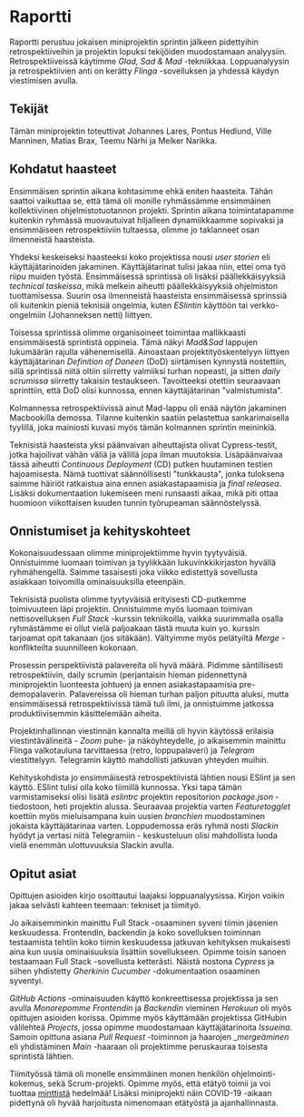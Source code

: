 # Raportti

Raportti perustuu jokaisen miniprojektin sprintin jälkeen pidettyihin retrospektiiveihin ja projektin lopuksi tekijöiden muodostamaan analyysiin. Retrospektiiveissä käytimme _Glad, Sad & Mad_ -tekniikkaa. Loppuanalyysin ja retrospektiivien anti on kerätty _Flinga_ -sovelluksen ja yhdessä käydyn viestimisen avulla. 

## Tekijät

Tämän miniprojektin toteuttivat Johannes Lares, Pontus Hedlund, Ville Manninen, Matias Brax, Teemu Närhi ja Melker Narikka. 

##   Kohdatut haasteet 

Ensimmäisen sprintin aikana kohtasimme ehkä eniten haasteita. Tähän saattoi vaikuttaa se, että tämä oli monille ryhmässämme ensimmäinen kollektiivinen ohjelmistotuotannon projekti. Sprintin aikana toimintatapamme kuitenkin ryhmässä muovautuivat hiljalleen dynamiikkaamme sopivaksi ja ensimmäiseen retrospektiiviin tultaessa, olimme jo taklanneet osan ilmenneistä haasteista. 

Yhdeksi keskeiseksi haasteeksi koko projektissa nousi _user storien_ eli käyttäjätarinoiden jakaminen. Käyttäjätarinat tulisi jakaa niin, ettei oma työ riipu muiden työstä. Ensimmäisessä sprintissä oli lisäksi päällekkäisyyksiä _technical taskeissa_, mikä melkein aiheutti päällekkäisyyksiä ohjelmiston tuottamisessa. Suurin osa ilmenneistä haasteista ensimmäisessä sprinssiä oli kuitenkin pieniä teknisiä ongelmia, kuten _ESlintin_ käyttöön tai verkko-ongelmiin (Johanneksen netti) liittyen.

Toisessa sprintissä olimme organisoineet toimintaa mallikkaasti ensimmäisestä sprintistä oppineia. Tämä näkyi _Mad&Sad_ lappujen lukumäärän rajulla vähenemisellä. Ainoastaan projektityöskentelyyn liittyen käyttäjätarinan _Definition of Doneen_ (DoD) siirtämisen kynnystä nostettiin, sillä sprintissä niitä oltiin siirretty valmiiksi turhan nopeasti, ja sitten _daily scrumissa_ siirretty takaisin testaukseen. Tavoitteeksi otettiin seuraavaan sprinttiin, että DoD olisi kunnossa, ennen käyttäjätarinan "valmistumista". 

Kolmannessa retrospektiivissä ainut Mad-lappu oli enää  näytön jakaminen Macbookilla demossa. Tilanne kuitenkin saatiin pelastettua sankarimaisella tyylillä, joka mainiosti kuvasi myös tämän kolmannen sprintin meininkiä.

Teknisistä haasteista yksi päänvaivan aiheuttajista olivat Cypress-testit, jotka hajoilivat vähän väliä ja välillä jopa ilman muutoksia. Lisäpäänvaivaa tässä aiheutti _Continuous Deployment_ (CD) putken huutaminen testien hajoamisesta. Nämä tuottivat säännöllisesti "tunkkausta", jonka tuloksena saimme häiriöt ratkaistua aina ennen asiakastapaamisia ja _final releasea_. Lisäksi dokumentaation lukemiseen meni runsaasti aikaa, mikä piti ottaa huomioon viikottaisen kuuden tunnin työrupeaman säännöstelyssä. 

##  Onnistumiset ja kehityskohteet

Kokonaisuudessaan olimme miniprojektiimme hyvin tyytyväisiä. Onnistuimme luomaan toimivan ja tyylikkään lukuvinkkikirjaston hyvällä ryhmähengellä. Saimme tasaisesti joka viikko edistettyä sovellusta asiakkaan toivomilla ominaisuuksilla eteenpäin. 

Teknisistä puolista olimme tyytyväisiä erityisesti CD-putkemme toimivuuteen läpi projektin. Onnistuimme myös luomaan toimivan nettisovelluksen _Full Stack_ -kurssin tekniikoilla, vaikka suurimmalla osalla ryhmästämme ei ollut vielä paljoakaan tästä muuta kuin yo. kurssin tarjoamat opit takanaan (jos sitäkään). Vältyimme myös pelätyiltä _Merge_ -konflikteilta suunnilleen kokonaan. 

Prosessin perspektiivistä palavereita oli hyvä määrä. Pidimme säntillisesti retrospektiivin, daily scrumin (perjantaisin hieman pidennettynä miniprojektin luonteesta johtuen) ja ennen asiakastapaamisia pre-demopalaverin. Palavereissa oli hieman turhan paljon pituutta aluksi, mutta ensimmäisessä retrospektiivissä tämä tuli ilmi, ja onnistuimme jatkossa produktiivisemmin käsittelemään aiheita. 

Projektinhallinnan viestinnän kannalta meillä oli hyvin käytössä erilaisia viestintävälineitä - _Zoom_ puhe- ja näköyhteydelle, jo aikaisemmin mainittu Flinga valkotauluna tarvittaessa (retro, loppupalaveri) ja _Telegram_ viestittelyyn. Telegramin käyttö mahdollisti jatkuvan yhteyden muihin. 

Kehityskohdista jo ensimmäisestä retrospektiivistä lähtien nousi ESlint ja sen käyttö. ESlint tulisi olla koko tiimillä kunnossa. Yksi tapa tämän varmistamiseksi olisi lisätä _eslintrc_ projektin repositorion _package.json_ -tiedostoon, heti projektin alussa. Seuraavaa projektia varten _Featuretogglet_ koettiin myös mieluisampana kuin uusien _branchien_ muodostaminen jokaista käyttäjätarinaa varten. Loppudemossa eräs ryhmä nosti _Slackin_ hyödyt ja vertasi niitä Telegramiin - keskusteluun olisi mahdollista luoda vielä enemmän ulottuvuuksia Slackin avulla. 

##  Opitut asiat

Opittujen asioiden kirjo osoittautui laajaksi loppuanalyysissa. Kirjon voikin jakaa selvästi kahteen teemaan: tekniset ja tiimityö. 

Jo aikaisemminkin mainittu Full Stack -osaaminen syveni tiimin jäsenien keskuudessa. Frontendin, backendin  ja koko sovelluksen toiminnan testaamista tehtiin koko tiimin keskuudessa jatkuvan kehityksen mukaisesti aina kun uusia ominaisuuksia lisättiin sovellukseen. Opimme toisin sanoen testaamaan Full Stack -sovellusta ketterästi. Näistä nostona _Cypress_ ja siihen yhdistetty _Gherkinin_ _Cucumber_ -dokumentaation osaaminen syventyi. 

_GitHub Actions_ -ominaisuuden käyttö konkreettisessa projektissa ja sen avulla _Monorepomme_ _Frontendin_ ja _Backendin_ vieminen _Herokuun_ oli myös opittujen asioiden korissa. Opimme myös käyttämään projektissa GitHubin välilehteä _Projects_, jossa opimme muodostamaan käyttäjätarinoita _Issueina_. Samoin opittuna asiana _Pull Request_ -toiminnon ja haarojen __mergeäminen_ eli yhdistäminen _Main_ -haaraan oli projektimme peruskauraa toisesta sprintistä lähtien. 

Tiimityössä tämä oli monelle ensimmäinen monen henkilön ohjelmointi-kokemus, sekä Scrum-projekti. Opimme myös, että etätyö toimii ja voi tuottaa [minttistä](https://urbaanisanakirja.com/word/mintissamintti/) hedelmää! Lisäksi miniprojekti näin COVID-19 -aikaan pidettynä oli hyvää harjoitusta nimenomaan etätyöstä ja ajanhallinnasta. 